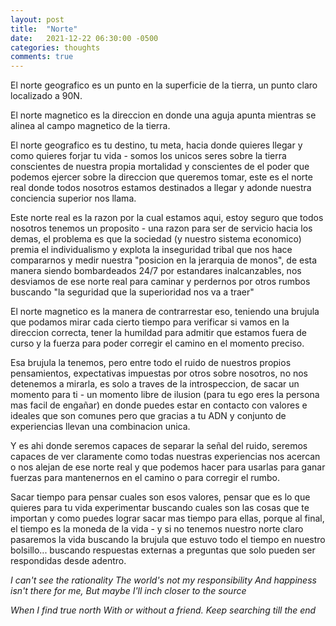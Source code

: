 ```yaml
---
layout: post
title:  "Norte"
date:   2021-12-22 06:30:00 -0500
categories: thoughts
comments: true
---
```


El norte geografico es un punto en la superficie de la tierra, un punto claro localizado a 90N.

El norte magnetico es la direccion en donde una aguja apunta mientras se alinea al campo magnetico de la tierra.

El norte geografico es tu destino, tu meta, hacia donde quieres llegar y como quieres forjar tu vida - somos los unicos seres sobre la tierra conscientes de nuestra propia mortalidad y conscientes de el poder que podemos ejercer sobre la direccion que queremos tomar, este es el norte real donde todos nosotros estamos destinados a llegar y adonde nuestra conciencia superior nos llama.

Este norte real es la razon por la cual estamos aqui, estoy seguro que todos nosotros tenemos un proposito - una razon para ser de servicio hacia los demas, el problema es que la sociedad (y nuestro sistema economico) premia el individualismo y explota la inseguridad tribal que nos hace compararnos y medir nuestra "posicion en la jerarquia de monos", de esta manera siendo bombardeados 24/7 por estandares inalcanzables, nos desviamos de ese norte real para caminar y perdernos por otros rumbos buscando "la seguridad que la superioridad nos va a traer"

El norte magnetico es la manera de contrarrestar eso, teniendo una brujula que podamos mirar cada cierto tiempo para verificar si vamos en la direccion correcta, tener la humildad para admitir que estamos fuera de curso y la fuerza para poder corregir el camino en el momento preciso.

Esa brujula la tenemos, pero entre todo el ruido de nuestros propios pensamientos, expectativas impuestas por otros sobre nosotros, no nos detenemos a mirarla, es solo a traves de la introspeccion, de sacar un momento para ti - un momento libre de ilusion (para tu ego eres la persona mas facil de engañar) en donde puedes estar en contacto con  valores e ideales que son comunes pero que gracias a tu ADN y conjunto de experiencias llevan una combinacion unica.

Y es ahi donde seremos capaces de separar la señal del ruido, seremos capaces de ver claramente como todas nuestras experiencias nos acercan o nos alejan de ese norte real y que podemos hacer para usarlas para ganar fuerzas para mantenernos en el camino o para corregir el rumbo.

Sacar tiempo para pensar cuales son esos valores, pensar que es lo que quieres para tu vida experimentar buscando cuales son las cosas que te importan y como puedes lograr sacar mas tiempo para ellas, porque al final, el tiempo es la moneda de la vida - y si no tenemos nuestro norte claro pasaremos la vida buscando la brujula que estuvo todo el tiempo en nuestro bolsillo... buscando respuestas externas a preguntas que solo pueden ser respondidas desde adentro.

*I can't see the rationality*
*The world's not my responsibility*
*And happiness isn't there for me,*
*But maybe I'll inch closer to the source*

*When I find true north*
*With or without a friend.*
*Keep searching till the end*
